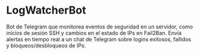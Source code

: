 # LogWatcherBot
Bot de Telegram que monitorea eventos de seguridad en un servidor, como inicios de sesión SSH y cambios en el estado de IPs en Fail2Ban. Envía alertas en tiempo real a un chat de Telegram sobre logins exitosos, fallidos y bloqueos/desbloqueos de IPs.
